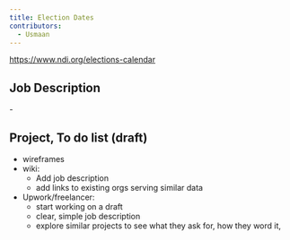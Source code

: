 ```yaml
---
title: Election Dates
contributors:
  - Usmaan
---
```


<https://www.ndi.org/elections-calendar>

## Job Description

\-

## Project, To do list (draft)

- wireframes
- wiki:
  - Add job description
  - add links to existing orgs serving similar data
- Upwork/freelancer:
  - start working on a draft
  - clear, simple job description
  - explore similar projects to see what they ask for, how they word it,
